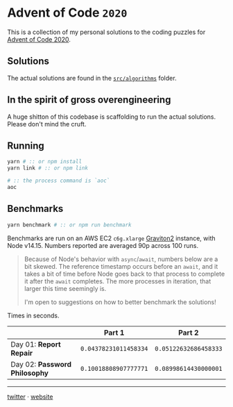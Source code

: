 # Advent of Code `2020`

This is a collection of my personal solutions to the coding puzzles
for [Advent of Code 2020][aoc2020].

## Solutions

The actual solutions are found in the [`src/algorithms`](src/algorithms) folder.

## In the spirit of gross overengineering

A huge shitton of this codebase is scaffolding to run the actual solutions.
Please don't mind the cruft.

## Running

```bash
yarn # :: or npm install
yarn link # :: or npm link

# :: the process command is `aoc`
aoc
```

## Benchmarks

```bash
yarn benchmark # :: or npm run benchmark
```

Benchmarks are run on an AWS EC2 `c6g.xlarge` [Graviton2][graviton] instance, with Node v14.15.
Numbers reported are averaged 90p across 100 runs.

> Because of Node's behavior with `async`/`await`, numbers below are a bit skewed.
> The reference timestamp occurs before an `await`, and it takes a bit of time before
> Node goes back to that process to complete it after the `await` completes.
> The more processes in iteration, that larger this time seemingly is.
>
> I'm open to suggestions on how to better benchmark the solutions!

Times in seconds.

|                                 | Part 1                | Part 2                |
| ------------------------------- | --------------------- | --------------------- |
| Day 01: **Report Repair**       | `0.04378231011458334` | `0.05122632686458333` |
| Day 02: **Password Philosophy** | `0.10018808907777771` | `0.08998614430000001` |

---

[twitter][twitter] &middot; [website][website]

[aoc2020]: https://adventofcode.com/2020
[twitter]: https://twitter.com/techlifemusic
[website]: https://richardneililagan.com
[graviton]: https://aws.amazon.com/ec2/graviton
